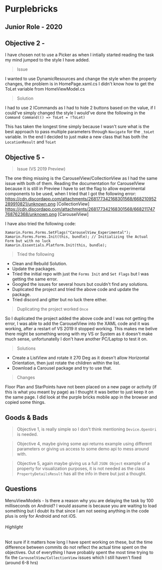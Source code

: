 # Purplebricks
## Junior Role - 2020

## Objective 2 - 
I have chosen not to use a Picker as when I intially started reading the task my mind jumped to the style I have added.

> Issue

I wanted to use DynamicResources and change the style when the property changes, the problem is in HomePage.xaml.cs I didn't know how to get the ToLet variable from HomeViewModel.cs

> Solution

I had to use 2 ICommands as I had to hide 2 buttons based on the value, if I could've simply changed the style I would've done the following in the `Command Command(() => ToLet = !ToLet)`

This has taken the longest time simply because I wasn't sure what is the best approach to pass multiple parameters through `Navigate` for the `_toLet` variable. In the end I decided to just make a new class that has both the `LocationResult` and `ToLet`

## Objective 5 -

> Issue (VS 2019 Preview)

The one thing missing is the CarouselView/CollectionView as I had the same issue with both of them.
Reading the documentation for CarouselView because it is still in Preview I have to set the flag to allow experimental components to be used, when I tried that I got the following error: https://cdn.discordapp.com/attachments/268177342168301568/668210952289910821/unknown.png [CollectionView]
https://cdn.discordapp.com/attachments/268177342168301568/668211747768762368/unknown.png [CarouselView] 

I have also tried the following code:
```
Xamarin.Forms.Forms.SetFlags("CarouselView_Experimental");
Xamarin.Forms.Forms.Init(this, bundle); // Initializing the Actual Form but with no luck
Xamarin.Essentials.Platform.Init(this, bundle);
```

> Tried the following

- Clean and Rebuild Solution.
- Update the packages.
- Tried the initial repo with just the `Forms Init` and `Set Flags` but I was getting the same error.
- Googled the issues for several hours but couldn't find any solutions.
- Duplicated the project and tried the above code and update the package.
- Tried discord and gitter but no luck there either.

> Duplicating the project worked `Once`

So I duplicated the project added the above code and I was not getting the error, I was able to add the CarouselView into the XAML code and it was working, after a restart of VS 2019 it stopped working.
This makes me belive there might be something wrong with my VS or System as it doesn't make much sense, unfortunatelly I don't have another PC/Laptop to test it on.

> Solutions

- Create a ListView and rotate it 270 Deg as it doesn't allow Horizontal Orientation, then just rotate the children within the list.
- Download a Carousel package and try to use that.

> Changes

Floor Plan and StarPoints have not been placed on a new page or activity (if this is what you meant by page) as I thought it was better to just keep it on the same page. I did look at the purple bricks mobile app in the browser and copied some things.

## Goods & Bads

> Objective 1, is really simple so I don't think mentioning `Device.OpenUri` is needed.

> Objective 4, maybe giving some api returns example using different parameters or giving us access to some demo api to mess around with.

> Objective 5, again maybe giving us a full `JSON Object` example of a property for visualization purposes, it is not needed as the class `PropertyDetailsResult` has all the info in there but just a thought. 

## Questions
MenuViewModels - Is there a reason why you are delaying the task by 100 milliseconds on Android? I would assume is because you are waiting to load something but I doubt its that since I am not seeing anything in the code plus is only for Android and not iOS.

###### Highlight
Not sure if it matters how long I have spent working on these, but the time difference between commits do not reflect the actual time spent on the objectives.
Out of everything I have probably spent the most time trying to fix the `CarouselView/CollectionView` issues which I still haven't fixed (around 6-8 hrs)

